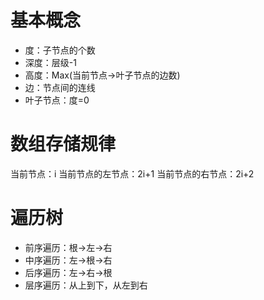# 基本概念
* 度：子节点的个数
* 深度：层级-1
* 高度：Max(当前节点->叶子节点的边数)
* 边：节点间的连线
* 叶子节点：度=0

# 数组存储规律
当前节点：i
当前节点的左节点：2i+1
当前节点的右节点：2i+2

# 遍历树
* 前序遍历：根->左->右
* 中序遍历：左->根->右
* 后序遍历：左->右->根
* 层序遍历：从上到下，从左到右
